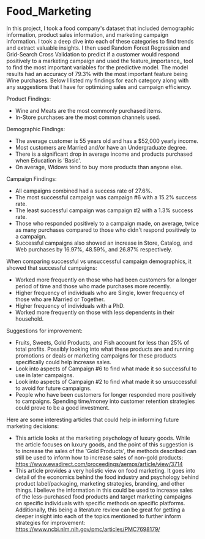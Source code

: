 # Food_Marketing
In this project, I took a food company's dataset that included demographic information, product sales information, and marketing campaign information. I took a deep dive into each of these categories to find trends and extract valuable insights. I then used Random Forest Regression and Grid-Search Cross Validation to predict if a customer would respond positively to a marketing campaign and used the feature_importance_ tool to find the most important variables for the predictive model. The model results had an accuracy of 79.3% with the most important feature being Wine purchases. Below I listed my findings for each category along with any suggestions that I have for optimizing sales and campaign efficiency.

Product Findings:
- Wine and Meats are the most commonly purchased items.
- In-Store purchases are the most common channels used.

Demographic Findings:
- The average customer is 55 years old and has a $52,000 yearly income.
- Most customers are Married and/or have an Undergraduate degree.
- There is a significant drop in average income and products purchased when Education is 'Basic'. 
- On average, Widows tend to buy more products than anyone else.
 
Campaign Findings:
- All campaigns combined had a success rate of 27.6%.
- The most successful campaign was campaign #6 with a 15.2% success rate.
- The least successful campaign was campaign #2 with a 1.3% success rate.
- Those who responded positively to a campaign made, on average, twice as many purchases compared to those who didn't respond positively to a campaign.
- Successful campaigns also showed an increase in Store, Catalog, and Web purchases by 16.97%, 48.59%, and 26.87% respectively.

When comparing successful vs unsuccessful campaign demographics, it showed that successful campaigns:
- Worked more frequently on those who had been customers for a longer period of time and those who made purchases more recently.
- Higher frequency of individuals who are Single, lower frequency of those who are Married or Together.
- Higher frequency of individuals with a PhD.
- Worked more frequently on those with less dependents in their household.

Suggestions for improvement:
- Fruits, Sweets, Gold Products, and Fish account for less than 25% of total profits. Possibly looking into what these products are and running promotions or deals or marketing campaigns for these products specifically could help increase sales.
- Look into aspects of Campaign #6 to find what made it so successful to use in later campaigns.
- Look into aspects of Campaign #2 to find what made it so unsuccessful to avoid for future campaigns.
- People who have been customers for longer responded more positively to campaigns. Spending time/money into customer retention strategies could prove to be a good investment.

Here are some interesting articles that could help in informing future marketing decisions:
- This article looks at the marketing psychology of luxury goods. While the article focuses on luxury goods, and the point of this suggestion is to increase the sales of the 'Gold Products', the methods described can still be used to inform how to increase sales of non-gold products: https://www.ewadirect.com/proceedings/aemps/article/view/3714
- This article provides a very holistic view on food marketing. It goes into detail of the economics behind the food industry and psychology behind product label/packaging, marketing strategies, branding, and other things. I believe the information in this could be used to increase sales of the less-purchased food products and target marketing campaigns on specific individuals with specific methods on specific platforms. Additionally, this being a literature review can be great for getting a deeper insight into each of the topics mentioned to further inform strategies for improvement: https://www.ncbi.nlm.nih.gov/pmc/articles/PMC7698179/
